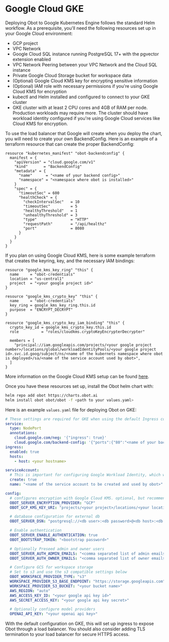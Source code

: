 # Google Cloud GKE

Deploying Obot to Google Kubernetes Engine follows the standard Helm workflow. As a prerequisite, you'll need the following resources set up in your Google Cloud environment:

* GCP project
* VPC Network
* Google Cloud SQL instance running PostgreSQL 17+ with the pgvector extension enabled
* VPC Network Peering between your VPC Network and the Cloud SQL instance
* Private Google Cloud Storage bucket for workspace data
* (Optional) Google Cloud KMS key for encrypting sensitive information
* (Optional) IAM role with necessary permissions if you're using Google Cloud KMS for encryption
* kubectl and Helm installed and configured to connect to your GKE cluster
* GKE cluster with at least 2 CPU cores and 4GB of RAM per node. Production workloads may require more. The cluster should have workload identity configured if you're using Google Cloud services like Cloud KMS for encryption.

To use the load balancer that Google will create when you deploy the chart, you will need to create your own BackendConfig. Here is an example of a terraform resource that can create the proper BackendConfig:

```hcl
resource "kubernetes_manifest" "obot-backendconfig" {
  manifest = {
    "apiVersion" = "cloud.google.com/v1"
    "kind"       = "BackendConfig"
    "metadata" = {
      "name"      = "<name of your backend config>"
      "namespace" = "<namespace where obot is installed>"
    }
    "spec" = {
      "timeoutSec" = 600
      "healthCheck" = {
        "checkIntervalSec"   = 10
        "timeoutSec"         = 5
        "healthyThreshold"   = 1
        "unhealthyThreshold" = 3
        "type"               = "HTTP"
        "requestPath"        = "/api/healthz"
        "port"               = 8080
      }
    }
  }
}
```

If you plan on using Google Cloud KMS, here is some example terraform that creates the keyring, key, and the necessary IAM bindings:

```hcl
resource "google_kms_key_ring" "this" {
  name     = "obot-credentials"
  location = "us-central1"
  project  = "<your google project id>"
}

resource "google_kms_crypto_key" "this" {
  name     = "obot-credentials"
  key_ring = google_kms_key_ring.this.id
  purpose  = "ENCRYPT_DECRYPT"
}

resource "google_kms_crypto_key_iam_binding" "this" {
  crypto_key_id = google_kms_crypto_key.this.id
  role          = "roles/cloudkms.cryptoKeyEncrypterDecrypter"

  members = [
    "principal://iam.googleapis.com/projects/<your google project number>/locations/global/workloadIdentityPools/<your google project id>.svc.id.goog/subject/ns/<name of the kubernets namespace where obot is deployed>/sa/<name of the service account used by obot>",
  ]
}
```

More information on the Google Cloud KMS setup can be found [here](../../configuration/encryption-providers/google-cloud-kms).


Once you have these resources set up, install the Obot helm chart with:

```bash
helm repo add obot https://charts.obot.ai
helm install obot obot/obot -f <path to your values.yaml>
```

Here is an example `values.yaml` file for deploying Obot on GKE:

```yaml
# These settings are required for GKE when using the default Ingress controller.
service:
  type: NodePort
  annotations:
    cloud.google.com/neg: '{"ingress": true}'
    cloud.google.com/backend-config: '{"ports":{"80":"<name of your backend config>"}}'
ingress:
  enabled: true
  hosts:
    - host: <your hostname>

serviceAccount:
  # This is important for configuring Google Workload Identity, which we use for Google Cloud KMS access
  create: true
  name: "<name of the service account to be created and used by obot>"

config:
  # configures encryption with Google Cloud KMS. optional, but recommended for production
  OBOT_SERVER_ENCRYPTION_PROVIDER: "GCP"
  OBOT_GCP_KMS_KEY_URI: "projects/<your project>/locations/<your location>/keyRings/<your key ring>/cryptoKeys/<your key>"

  # database configuration for external db
  OBOT_SERVER_DSN: "postgresql://<db user>:<db password>@<db host>:<db port>/<db name>?sslmode=<ssl mode>"

  # Enable authentication
  OBOT_SERVER_ENABLE_AUTHENTICATION: true
  OBOT_BOOTSTRAP_TOKEN: "<bootstrap password>"

  # Optionally Preseed admin and owner users
  OBOT_SERVER_AUTH_ADMIN_EMAILS: "<comma separated list of admin emails>"
  OBOT_SERVER_AUTH_OWNER_EMAILS: "<comma separated list of owner emails>"

  # Configure GCS for workspace storage
  # Set to s3 and use the s3 compatible settings below
  OBOT_WORKSPACE_PROVIDER_TYPE: "s3"
  WORKSPACE_PROVIDER_S3_BASE_ENDPOINT: "https://storage.googleapis.com"
  WORKSPACE_PROVIDER_S3_BUCKET: "<your bucket name>"
  AWS_REGION: "auto"
  AWS_ACCESS_KEY_ID: "<your google api key id>"
  AWS_SECRET_ACCESS_KEY: "<your google api key secret>"

  # Optionally configure model providers
  OPENAI_API_KEY: "<your openai api key>"
```

With the default configuration on GKE, this will set up ingress to expose Obot through a load balancer. You should also consider adding TLS termination to your load balancer for secure HTTPS access.
